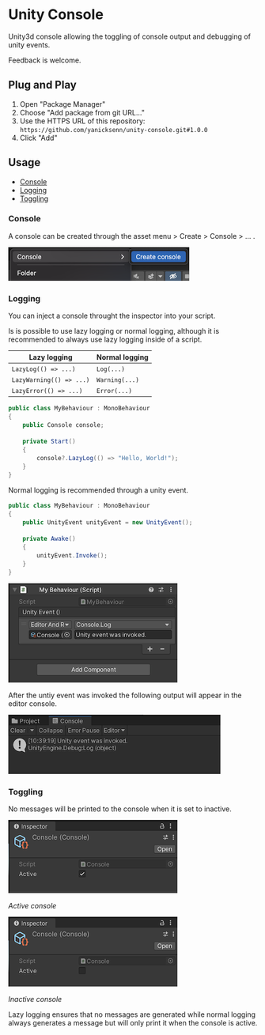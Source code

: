 # Unity Console
Unity3d console allowing the toggling of console output and debugging of unity events.

Feedback is welcome.

## Plug and Play
1. Open "Package Manager"
2. Choose "Add package from git URL..."
3. Use the HTTPS URL of this repository:
   `https://github.com/yanicksenn/unity-console.git#1.0.0`
4. Click "Add"

## Usage
- [Console](#user-content-console)
- [Logging](#user-content-logging)
- [Toggling](#user-content-toggling)

### Console

A console can be created through the asset menu > Create > Console > ... .

![Asset menu](./Documentation/asset-menu.png)

### Logging

You can inject a console throught the inspector into your script.

Is is possible to use lazy logging or normal logging, although it is recommended to always use lazy logging inside of a script.

| Lazy logging             | Normal logging |
|--------------------------|----------------|
| `LazyLog(() => ...)`     | `Log(...)`     |
| `LazyWarning(() => ...)` | `Warning(...)` |
| `LazyError(() => ...)`   | `Error(...)`   |

```c#
public class MyBehaviour : MonoBehaviour
{
    public Console console;
    
    private Start()
    {
        console?.LazyLog(() => "Hello, World!");
    }
}
```

Normal logging is recommended through a unity event.

```c#
public class MyBehaviour : MonoBehaviour
{
    public UnityEvent unityEvent = new UnityEvent();
    
    private Awake()
    {
        unityEvent.Invoke();
    }
}
```

![Unity event](./Documentation/unity-event.png)

After the untiy event was invoked the following output will appear in the editor console.

![Output](./Documentation/output.png)

### Toggling

No messages will be printed to the console when it is set to inactive.

![Toggle active](./Documentation/toggle-active.png)

_Active console_

![Toggle inactive](./Documentation/toggle-inactive.png)

_Inactive console_

Lazy logging ensures that no messages are generated while normal logging always generates a message but will only print it when the console is active.
